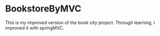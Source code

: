 # BookstoreByMVC

This is my improved version of the book city project. Through learning, I improved it with springMVC.
